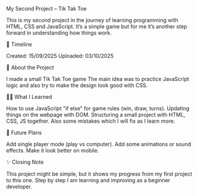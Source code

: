 My Second Project – Tik Tak Toe 

This is my second project in the journey of learning programming with HTML, CSS and JavaScript.
It’s a simple game but for me it’s another step forward in understanding how things work.

📅 Timeline

Created: 15/09/2025 
Uploaded: 03/10/2025

🔎 About the Project

I made a small Tik Tak Toe game The main idea was to practice JavaScript logic and also try to make the design look good with CSS.

🧑‍💻 What I Learned

How to use JavaScript "if else" for game rules (win, draw, turns).
Updating things on the webpage with DOM.
Structuring a small project with HTML, CSS, JS together.
Also some mistakes which I will fix as I learn more.

🚀 Future Plans

Add single player mode (play vs computer).
Add some animations or sound effects.
Make it look better on mobile.

✨ Closing Note

This project might be simple, but it shows my progress from my first project to this one.
Step by step I am learning and improving as a beginner developer.
